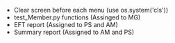 - Clear screen before each menu (use os.system('cls')) 
- test_Member.py functions (Assinged to MG)
- EFT report (Assigned to PS and AM)
- Summary report (Assigned to AM and PS)
